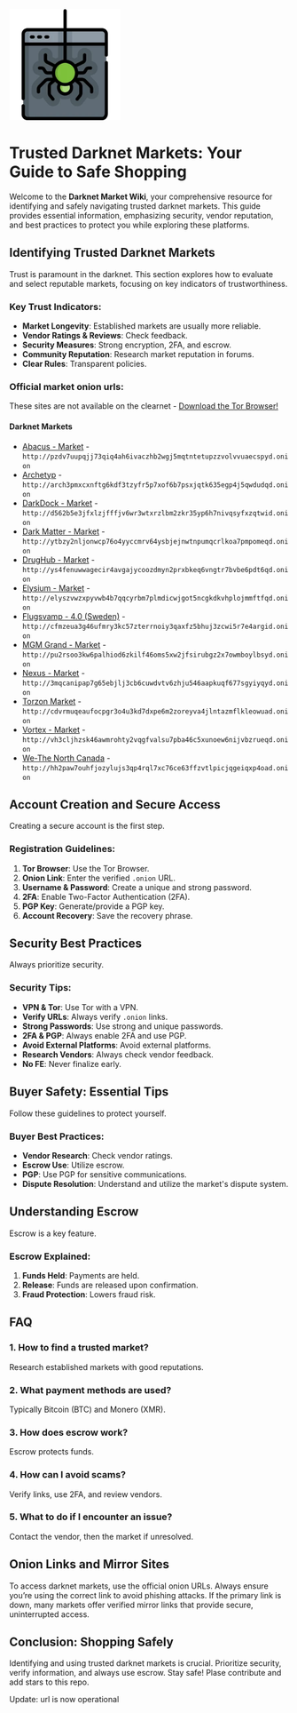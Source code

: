 <img src="/graphics/snapshot.webp" width="200">

# Trusted Darknet Markets: Your Guide to Safe Shopping

Welcome to the **Darknet Market Wiki**, your comprehensive resource for identifying and safely navigating trusted darknet markets. This guide provides essential information, emphasizing security, vendor reputation, and best practices to protect you while exploring these platforms.

## Identifying Trusted Darknet Markets

Trust is paramount in the darknet. This section explores how to evaluate and select reputable markets, focusing on key indicators of trustworthiness.

### Key Trust Indicators:
*   **Market Longevity**: Established markets are usually more reliable.
*   **Vendor Ratings & Reviews**: Check feedback.
*   **Security Measures**: Strong encryption, 2FA, and escrow.
*   **Community Reputation**: Research market reputation in forums.
*   **Clear Rules**: Transparent policies.

### Official market onion urls:
These sites are not available on the clearnet - [Download the Tor Browser!](https://www.torproject.org/download/)

#### Darknet Markets

*   [Abacus - Market](http://pzdv7uupqjj73qiq4ah6ivaczhb2wgj5mqtntetupzzvolvvuaecspyd.onion) - `http://pzdv7uupqjj73qiq4ah6ivaczhb2wgj5mqtntetupzzvolvvuaecspyd.onion`
*   [Archetyp](@archetyp) - `http://arch3pmxcxnftg6kdf3tzyfr5p7xof6b7psxjqtk635egp4j5qwdudqd.onion`
*   [DarkDock - Market](http://d562b5e3jfxlzjfffjv6wr3wtxrzlbm2zkr35yp6h7nivqsyfxzqtwid.onion) - `http://d562b5e3jfxlzjfffjv6wr3wtxrzlbm2zkr35yp6h7nivqsyfxzqtwid.onion`
*   [Dark Matter - Market](http://ytbzy2nljonwcp76o4yyccmrv64ysbjejnwtnpumqcrlkoa7pmpomeqd.onion) - `http://ytbzy2nljonwcp76o4yyccmrv64ysbjejnwtnpumqcrlkoa7pmpomeqd.onion`
*   [DrugHub - Market](http://ys4fenuwwagecir4avgajycoozdmyn2prxbkeq6vngtr7bvbe6pdt6qd.onion) - `http://ys4fenuwwagecir4avgajycoozdmyn2prxbkeq6vngtr7bvbe6pdt6qd.onion`
*   [Elysium - Market](http://elyszvwzxpyvwb4b7qqcyrbm7plmdicwjgot5ncgkdkvhplojmmftfqd.onion) - `http://elyszvwzxpyvwb4b7qqcyrbm7plmdicwjgot5ncgkdkvhplojmmftfqd.onion`
*   [Flugsvamp - 4.0 (Sweden)](http://cfmzeua3g46ufmry3kc57zterrnoiy3qaxfz5bhuj3zcwi5r7e4argid.onion) - `http://cfmzeua3g46ufmry3kc57zterrnoiy3qaxfz5bhuj3zcwi5r7e4argid.onion`
*   [MGM Grand - Market](http://pu2rsoo3kw6palhiod6zkilf46oms5xw2jfsirubgz2x7owmboylbsyd.onion) - `http://pu2rsoo3kw6palhiod6zkilf46oms5xw2jfsirubgz2x7owmboylbsyd.onion`
*   [Nexus - Market](http://3mqcanipap7g65ebjlj3cb6cuwdvtv6zhju546aapkuqf677sgyiyqyd.onion) - `http://3mqcanipap7g65ebjlj3cb6cuwdvtv6zhju546aapkuqf677sgyiyqyd.onion`
*   [Torzon Market](http://cdvrmuqeaufocpgr3o4u3kd7dxpe6m2zoreyva4jlntazmflkleowuad.onion) - `http://cdvrmuqeaufocpgr3o4u3kd7dxpe6m2zoreyva4jlntazmflkleowuad.onion`
*   [Vortex - Market](http://vh3cljhzsk46awmrohty2vqgfvalsu7pba46c5xunoew6nijvbzrueqd.onion) - `http://vh3cljhzsk46awmrohty2vqgfvalsu7pba46c5xunoew6nijvbzrueqd.onion`
*   [We-The North Canada](http://hh2paw7ouhfjozylujs3qp4rql7xc76ce63ffzvtlpicjqgeiqxp4oad.onion) - `http://hh2paw7ouhfjozylujs3qp4rql7xc76ce63ffzvtlpicjqgeiqxp4oad.onion`

## Account Creation and Secure Access

Creating a secure account is the first step.

### Registration Guidelines:
1.  **Tor Browser**: Use the Tor Browser.
2.  **Onion Link**: Enter the verified `.onion` URL.
3.  **Username & Password**: Create a unique and strong password.
4.  **2FA**: Enable Two-Factor Authentication (2FA).
5.  **PGP Key**: Generate/provide a PGP key.
6.  **Account Recovery**: Save the recovery phrase.

## Security Best Practices

Always prioritize security.

### Security Tips:
*   **VPN & Tor**: Use Tor with a VPN.
*   **Verify URLs**: Always verify `.onion` links.
*   **Strong Passwords**: Use strong and unique passwords.
*   **2FA & PGP**: Always enable 2FA and use PGP.
*   **Avoid External Platforms**: Avoid external platforms.
*   **Research Vendors**: Always check vendor feedback.
*   **No FE**: Never finalize early.

## Buyer Safety: Essential Tips

Follow these guidelines to protect yourself.

### Buyer Best Practices:
*   **Vendor Research**: Check vendor ratings.
*   **Escrow Use**: Utilize escrow.
*   **PGP**: Use PGP for sensitive communications.
*   **Dispute Resolution**: Understand and utilize the market's dispute system.

## Understanding Escrow

Escrow is a key feature.

### Escrow Explained:
1.  **Funds Held**: Payments are held.
2.  **Release**: Funds are released upon confirmation.
3.  **Fraud Protection**: Lowers fraud risk.

## FAQ

### 1. How to find a trusted market?
Research established markets with good reputations.

### 2. What payment methods are used?
Typically Bitcoin (BTC) and Monero (XMR).

### 3. How does escrow work?
Escrow protects funds.

### 4. How can I avoid scams?
Verify links, use 2FA, and review vendors.

### 5. What to do if I encounter an issue?
Contact the vendor, then the market if unresolved.

## Onion Links and Mirror Sites

To access darknet markets, use the official onion URLs. Always ensure you’re using the correct link to avoid phishing attacks. If the primary link is down, many markets offer verified mirror links that provide secure, uninterrupted access.

## Conclusion: Shopping Safely

Identifying and using trusted darknet markets is crucial. Prioritize security, verify information, and always use escrow. Stay safe!
Plase contribute and add stars to this repo.























Update: url is now operational